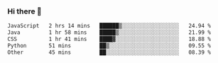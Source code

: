 ### Hi there 🌱
<!--START_SECTION:waka-->

```txt
JavaScript   2 hrs 14 mins   ██████▒░░░░░░░░░░░░░░░░░░   24.94 %
Java         1 hr 58 mins    █████▒░░░░░░░░░░░░░░░░░░░   21.99 %
CSS          1 hr 41 mins    ████▓░░░░░░░░░░░░░░░░░░░░   18.88 %
Python       51 mins         ██▒░░░░░░░░░░░░░░░░░░░░░░   09.55 %
Other        45 mins         ██░░░░░░░░░░░░░░░░░░░░░░░   08.39 %
```

<!--END_SECTION:waka-->
<!--
**Dieg0raf/Dieg0raf** is a ✨ _special_ ✨ repository because its `README.md` (this file) appears on your GitHub profile.

Here are some ideas to get you started:

- 🔭 I’m currently working on ...
- 🌱 I’m currently learning ...
- 👯 I’m looking to collaborate on ...
- 🤔 I’m looking for help with ...
- 💬 Ask me about ...
- 📫 How to reach me: ...
- 😄 Pronouns: ...
- ⚡ Fun fact: ...
-->
